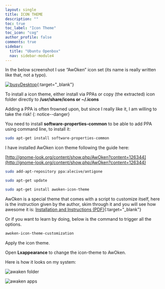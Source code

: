 ```yaml
---
layout: single
title: ICON THEME
description: ""
toc: true
toc_label: "Icon Theme"
toc_icon: "cog"
author_profile: false
comments: true
sidebar:
  title: "Ubuntu Openbox"
  nav: sidebar-module4
---
```


In the below screenshot I use “AwOken” icon set (its name is really written like that, not a typo).

[![busyDesktop]({{site.baseurl}}/images/busyDesktop.png)]({{site.baseurl}}/images/busyDesktop.png){:target="_blank"}

To install a icon theme, either install via PPAs or copy (the extracted) icon folder directly to **/usr/share/icons or ~/.icons**

Adding a PPA is often frowned upon, but since I really like it, I am willing to take the risk!
{: notice--danger}

You need to install **software-properties-common** to be able to add PPA using command line, to install it:
```bash
sudo apt-get install software-properties-common
```
I have installed AwOken icon theme following the guide here:

[http://gnome-look.org/content/show.php/AwOken?content=126344](http://gnome-look.org/content/show.php/AwOken?content=126344)

```bash
sudo add-apt-repository ppa:alecive/antigone
```
```bash
sudo apt-get update
```
```bash
sudo apt-get install awoken-icon-theme
```

AwOken is a special theme that comes with a script to customize itself, here is the instruction given by the author, skim through it and you will see how awesome it is: [Installation and Instructions (PDF)]({{site.baseurl}}/assets/Installation_and_Instructions.pdf){:target="_blank"}

Or if you want to learn by doing, below is the command to trigger all the options.

```bash
awoken-icon-theme-customization
```
Apply the icon theme.

Open **Lxappearance** to change the icon-theme to AwOken.

Here is how it looks on my system:

![awaken folder]({{site.baseurl}}/images/awokenfolder.png)

![awaken apps]({{site.baseurl}}/images/awokenapplications.png)
